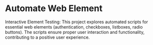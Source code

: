 # Automate Web Element
Interactive Element Testing:  This project explores automated scripts for essential web elements (authentication, checkboxes, listboxes, radio buttons). The scripts ensure proper user interaction and functionality, contributing to a positive user experience.
